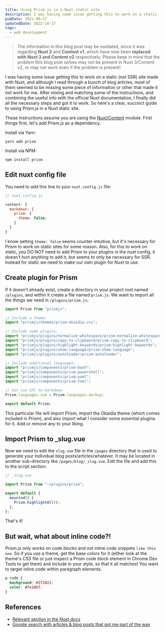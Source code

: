 ```yaml
---
title: Using Prism.js in a Nuxt static site
description: I was having some issue getting this to work on a static (not SSR) site made with Nuxt, and although I read through a bunch of blog articles, most of them seemed to be missing some piece of information or other that made it not work for me. After mixing and matching some of the instructions, and combining the useful info with the official Nuxt documentation, I finally did all the necessary steps and got it to work. So here's a clear, succinct guide to using Prism.js in a Nuxt static site.
pubDate: 2021-09-17
updatedDate: 2022-10-17
tags:
  - web development
---
```


> The information in this blog post may be outdated, since it was regarding **Nuxt 2** and **Content v1**, which have now been **replaced with Nuxt 3 and Content v2** respectively. Please keep in mind that the problem this blog post solves may not be present in Nuxt 3/Content v2, or may not work even if the problem is present!

I was having some issue getting this to work on a static (not SSR) site made with Nuxt, and although I read through a bunch of blog articles, most of them seemed to be missing some piece of information or other that made it not work for me. After mixing and matching some of the instructions, and combining the useful info with the official Nuxt documentation, I finally did all the necessary steps and got it to work. So here's a clear, succinct guide to using Prism.js in a Nuxt static site.

These instructions assume you are using the <a href="https://github.com/nuxt/content" target="_blank">Nuxt/Content</a> module. First things first, let's add Prism.js as a dependency.

Install via Yarn:

```shell
yarn add prism
```

Install via NPM:

```shell
npm install prism
```

## Edit nuxt config file

You need to add this line to your `nuxt.config.js` file:

```js
// nuxt.config.js

content: {
  markdown: {
    prism: {
      theme: false;
    }
  }
}
```

I know setting `theme: false` seems counter-intuitive, but it's necessary for Prism to work on static sites for some reason. Also, for this to work on static, you DO NOT need to add Prism to your plugins in the nuxt config, it doesn't hurt anything to add it, but seems to only be necessary for SSR. Instead for static we need to make our own plugin for Nuxt to use.

## Create plugin for Prism

If it doesn't already exist, create a directory in your project root named `/plugins`, and within it create a file named `prism.js`. We want to import all the things we need in `/plugins/prism.js`:

```js
import Prism from "prismjs";

// Include a theme:
import "prismjs/themes/prism-okaidia.css";

// Include some plugins:
import "prismjs/plugins/normalize-whitespace/prism-normalize-whitespace";
import "prismjs/plugins/copy-to-clipboard/prism-copy-to-clipboard";
import "prismjs/plugins/highlight-keywords/prism-highlight-keywords";
import "prismjs/plugins/show-language/prism-show-language";
import "prismjs/plugins/autoloader/prism-autoloader";

// Include additional languages:
import "prismjs/components/prism-bash";
import "prismjs/components/prism-powershell";
import "prismjs/components/prism-yaml";
import "prismjs/components/prism-toml";

// Set vue SFC to markdown
Prism.languages.vue = Prism.languages.markup;

export default Prism;
```

This particular file will import Prism, import the Okaidia theme (which comes included in Prism), and also import what I consider some essential plugins for it. Add or remove any to your liking.

## Import Prism to _slug.vue

Now we need to edit the `slug.vue` file in the `/pages` directory that is used to generate your individual blog posts/articles/whatever. It may be located in another sub-directory like `/pages/blog/_slug.vue`. Edit the file and add this to the script section:

```js
// _slug.vue

import Prism from "~/plugins/prism";

export default {
  mounted() {
    Prism.highlightAll();
  },
};
```

That's it!

## But wait, what about inline code?!

Prism.js only works on code _blocks_ and not inline code snippets `like this one`. So if you use a theme, get the base colors for it (either look at the theme's CSS file or just inspect a Prism code block element in Chrome Dev Tools to get them) and include in your style, so that it all matches! You want to target inline code within paragraph elements.

```css
p code {
  background: #272822;
  color: #fe10bf;
}
```

## References

- <a href="https://content.nuxtjs.org/writing#codeblocks" target="_blank">Relevant section in the Nuxt docs</a>
- <a href="https://www.google.com/search?q=prism+js+static+mode&oq=prism+js+static+mode" target="_blank">Google search with articles & blog posts that got me part of the way</a>